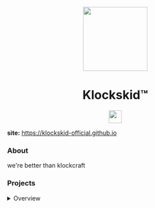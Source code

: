 <p align="center">
<kbd>
<img width="150px" src="https://avatars.githubusercontent.com/u/158767796">
</kbd>
</p>

<h1 align="center">Klockskid™</h1>

<p align="center">
<a href="https://discord.gg/KpTHcAfJwh"><img height="30px" src="https://img.shields.io/badge/Discord-7289DA?style=for-the-badge&logo=discord&logoColor=white"><img></a>
</p>

**site:** https://klockskid-official.github.io

### About
we're better than klockcraft

### Projects
<details>
<summary>Overview</summary>

#### Active
- [klockskid u0.1](https://github.com/klockskid-official/klockskid)

#### Jokes
- [nurana](https://github.com/klockskid-official/nurana-eag)

#### Old
- [your mother](https://example.com/?comment=stupid)
</details>
